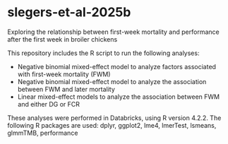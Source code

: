 # slegers-et-al-2025b
Exploring the relationship between first-week mortality and performance after the first week in broiler chickens

This repository includes the R script to run the following analyses:
- Negative binomial mixed-effect model to analyze factors associated with first-week mortality (FWM)
- Negative binomial mixed-effect model to analyze the association between FWM and later mortality
- Linear mixed-effect models to analyze the association between FWM and either DG or FCR

These analyses were performed in Databricks, using R version 4.2.2. The following R packages are used: dplyr, ggplot2, lme4, lmerTest, lsmeans, glmmTMB, performance
